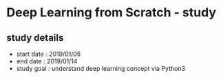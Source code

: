 # Deep Learning from Scratch - study
## study details 
- start date : 2019/01/05
- end date : 2019/01/14
- study goal : understand deep learning concept via Python3
